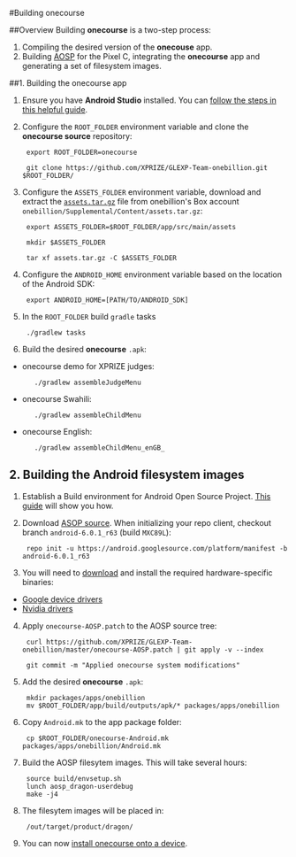 #Building onecourse

##Overview
Building **onecourse** is a two-step process:


1. Compiling the desired version of the **onecouse** app.
2. Building [AOSP](https://source.android.com) for the Pixel C, integrating the **onecourse** app and generating a set of filesystem images.




##1. Building the onecourse app

1. Ensure you have **Android Studio** installed. You can [follow the steps in this helpful guide](https://developer.android.com/studio/install.html).

2. Configure the `ROOT_FOLDER` environment variable and clone the **onecourse source** repository:

        export ROOT_FOLDER=onecourse
        
        git clone https://github.com/XPRIZE/GLEXP-Team-onebillion.git $ROOT_FOLDER/

3. Configure the `ASSETS_FOLDER` environment variable, download and extract the [`assets.tar.gz`](https://xprizefoundation.box.com/s/gr2ynosj8qi244hbn4sf09q3s26u9dpk) file from onebillion's Box account `onebillion/Supplemental/Content/assets.tar.gz`:

        export ASSETS_FOLDER=$ROOT_FOLDER/app/src/main/assets
        
        mkdir $ASSETS_FOLDER
        
        tar xf assets.tar.gz -C $ASSETS_FOLDER

4. Configure the `ANDROID_HOME` environment variable based on the location of the Android SDK:

        export ANDROID_HOME=[PATH/TO/ANDROID_SDK]
        
5. In the `ROOT_FOLDER` build `gradle` tasks

        ./gradlew tasks

6. Build the desired **onecourse** `.apk`:
 - onecourse demo for XPRIZE judges:

          ./gradlew assembleJudgeMenu

 - onecourse Swahili:

          ./gradlew assembleChildMenu

 - onecourse English:

          ./gradlew assembleChildMenu_enGB_
        



## 2. Building the Android filesystem images


1. Establish a Build environment for Android Open Source Project. [This guide](https://source.android.com/source/initializing.html) will show you how.

2. Download [ASOP source](https://source.android.com/source/downloading.html). When initializing your repo client, checkout branch `android-6.0.1_r63` (build `MXC89L`):
        
        repo init -u https://android.googlesource.com/platform/manifest -b android-6.0.1_r63

3. You will need to [download](https://developers.google.com/android/drivers) and install the required hardware-specific binaries:
 - [Google device drivers](https://dl.google.com/dl/android/aosp/google_devices-dragon-mxc89l-5452d463.tgz)
 - [Nvidia drivers](https://dl.google.com/dl/android/aosp/nvidia-dragon-mxc89l-7dd0c758.tgz)

4. Apply `onecourse-AOSP.patch` to the AOSP source tree:

        curl https://github.com/XPRIZE/GLEXP-Team-onebillion/master/onecourse-AOSP.patch | git apply -v --index
        
        git commit -m "Applied onecourse system modifications"

5. Add the desired **onecourse** `.apk`:

        mkdir packages/apps/onebillion
        mv $ROOT_FOLDER/app/build/outputs/apk/* packages/apps/onebillion

6. Copy `Android.mk` to the app package folder: 

        cp $ROOT_FOLDER/onecourse-Android.mk packages/apps/onebillion/Android.mk

7. Build the AOSP filesytem images. This will take several hours:

        source build/envsetup.sh
        lunch aosp_dragon-userdebug
        make -j4

8. The filesytem images will be placed in:

        /out/target/product/dragon/

9. You can now [install onecourse onto a device](INSTALL.md).
